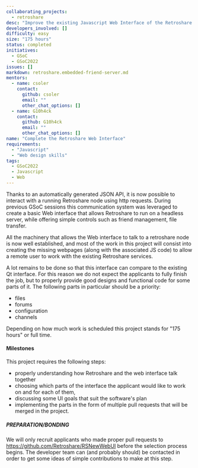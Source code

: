 ```yaml
---
collaborating_projects:
  - retroshare
desc: "Improve the existing Javascript Web Interface of the Retroshare project by adding the missing pages and functionalities"
developers_involved: []
difficulty: easy
size: "175 hours"
status: completed
initiatives:
  - GSoC
  - GSoC2022
issues: []
markdown: retroshare.embedded-friend-server.md
mentors:
  - name: csoler
    contact:
      github: csoler
      email: ""
      other_chat_options: []
  - name: G10h4ck
    contact:
      github: G10h4ck
      email: ""
      other_chat_options: []
name: "Complete the Retroshare Web Interface"
requirements:
  - "Javascript"
  - "Web design skills"
tags:
  - GSoC2022
  - Javascript
  - Web
---
```


Thanks to an automatically generated JSON API, it is now possible to interact with a running Retroshare node using http requests.
During previous GSoC sessions this communication system was leveraged to create a basic Web interface that allows Retroshare to run on a headless server,
while offering simple controls such as friend management, file transfer.

All the machinery that allows the Web interface to talk to a retroshare node is now well established, and most of the
work in this project will consist into creating the missing webpages (along with the associated JS code) to allow a remote user to 
work with the existing Retroshare services.

A lot remains to be done so that this interface can compare to the existing Qt interface. For this reason we do not expect the
applicants to fully finish the job, but to properly provide good designs and functional code for some parts of it. The following 
parts in particular should be a priority:
* files
* forums
* configuration
* channels

Depending on how much work is scheduled this project stands for "175 hours" or full time.


#### Milestones

This project requires the following steps:
* properly understanding how Retroshare and the web interface talk together
* choosing which parts of the interface the applicant would like to work on and for each of them,
* discussing some UI goals that suit the software's plan
* implementing the parts in the form of multiple pull requests that will be merged in the project.

##### PREPARATION/BONDING

We will only recruit applicants who made proper pull requests to https://github.com/Retroshare/RSNewWebUI before the 
selection process begins. The developer team can (and probably should) be contacted in order to get some ideas of simple contributions
to make at this step.

